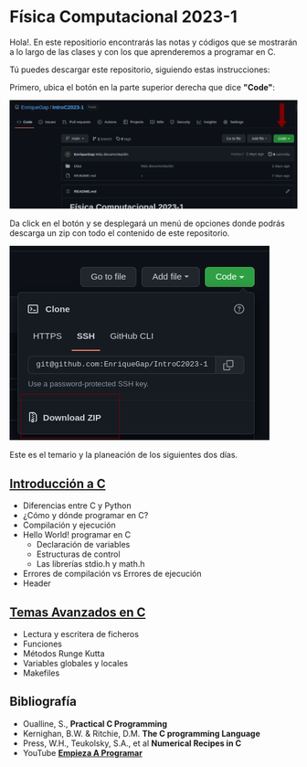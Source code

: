 # Física Computacional 2023-1

Hola!. En este repositiorio encontrarás las notas y códigos que se mostrarán a lo largo de las clases y con los que aprenderemos a programar en C.

Tú puedes descargar este repositorio, siguiendo estas instrucciones:

Primero, ubica el botón en la parte superior derecha que dice **"Code"**:

![descarga](./download1.png)

Da click en el botón y se desplegará un menú de opciones donde podrás descarga un zip con todo el contenido de este repositorio.

![descarga](./download2.png)

Este es el temario y la planeación de los siguientes dos días.

## [Introducción a C](./Dia1/README.md)

- Diferencias entre C y Python
- ¿Cómo y dónde programar en C?
- Compilación y ejecución
- Hello World! programar en C
	- Declaración de variables
	- Estructuras de control
	- Las librerías stdio.h y math.h
- Errores de compilación vs Errores de ejecución
- Header

## [Temas Avanzados en C](./Dia2/README.md)

- Lectura y escritera de ficheros
- Funciones
- Métodos Runge Kutta
- Variables globales y locales
- Makefiles
<!---
- Punteros
--->

## Bibliografía

- Oualline, S., __Practical C Programming__
- Kernighan, B.W. & Ritchie, D.M. __The C programming Language__
- Press, W.H., Teukolsky, S.A., et al __Numerical Recipes in C__
- YouTube [__Empieza A Programar__](https://www.youtube.com/playlist?list=PLw8RQJQ8K1ySN6bVHYEpDoh-CKVkL_uOF)
